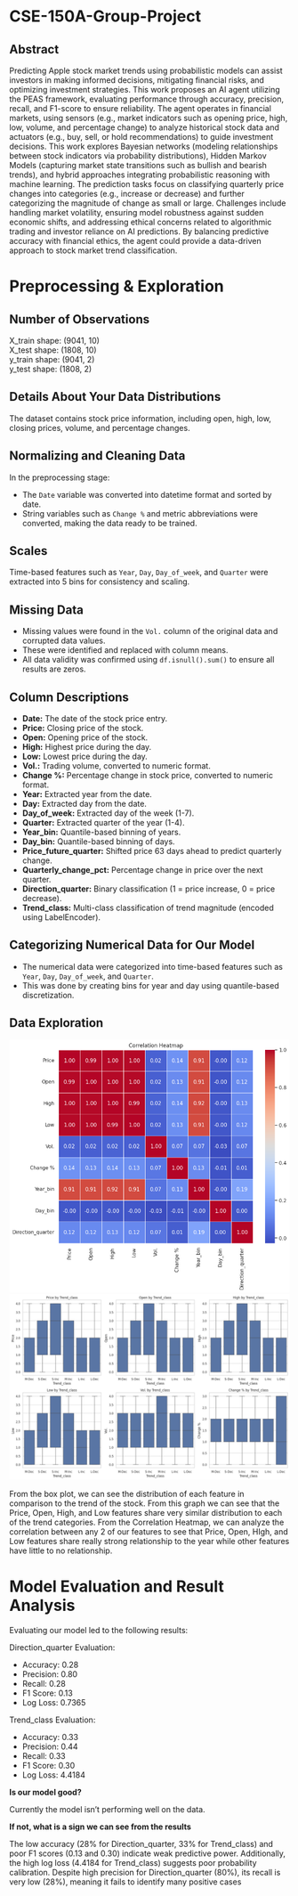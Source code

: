 # CSE-150A-Group-Project

## Abstract
Predicting Apple stock market trends using probabilistic models can assist investors in making informed decisions, mitigating financial risks, and optimizing investment strategies. This work proposes an AI agent utilizing the PEAS framework, evaluating performance through accuracy, precision, recall, and F1-score to ensure reliability. The agent operates in financial markets, using sensors (e.g., market indicators such as opening price, high, low, volume, and percentage change) to analyze historical stock data and actuators (e.g., buy, sell, or hold recommendations) to guide investment decisions. This work explores Bayesian networks (modeling relationships between stock indicators via probability distributions), Hidden Markov Models (capturing market state transitions such as bullish and bearish trends), and hybrid approaches integrating probabilistic reasoning with machine learning. The prediction tasks focus on classifying quarterly price changes into categories (e.g., increase or decrease) and further categorizing the magnitude of change as small or large. Challenges include handling market volatility, ensuring model robustness against sudden economic shifts, and addressing ethical concerns related to algorithmic trading and investor reliance on AI predictions. By balancing predictive accuracy with financial ethics, the agent could provide a data-driven approach to stock market trend classification.

# Preprocessing & Exploration

## Number of Observations

X_train shape: (9041, 10)  
X_test shape: (1808, 10)  
y_train shape: (9041, 2)  
y_test shape: (1808, 2)  

## Details About Your Data Distributions

The dataset contains stock price information, including open, high, low, closing prices, volume, and percentage changes.

## Normalizing and Cleaning Data

In the preprocessing stage:  
- The `Date` variable was converted into datetime format and sorted by date.  
- String variables such as `Change %` and metric abbreviations were converted, making the data ready to be trained.

## Scales

Time-based features such as `Year`, `Day`, `Day_of_week`, and `Quarter` were extracted into 5 bins for consistency and scaling.

## Missing Data

- Missing values were found in the `Vol.` column of the original data and corrupted data values.  
- These were identified and replaced with column means.  
- All data validity was confirmed using `df.isnull().sum()` to ensure all results are zeros.

## Column Descriptions

- **Date:** The date of the stock price entry.  
- **Price:** Closing price of the stock.  
- **Open:** Opening price of the stock.  
- **High:** Highest price during the day.  
- **Low:** Lowest price during the day.  
- **Vol.:** Trading volume, converted to numeric format.  
- **Change %:** Percentage change in stock price, converted to numeric format.  
- **Year:** Extracted year from the date.  
- **Day:** Extracted day from the date.  
- **Day_of_week:** Extracted day of the week (1-7).  
- **Quarter:** Extracted quarter of the year (1-4).  
- **Year_bin:** Quantile-based binning of years.  
- **Day_bin:** Quantile-based binning of days.  
- **Price_future_quarter:** Shifted price 63 days ahead to predict quarterly change.  
- **Quarterly_change_pct:** Percentage change in price over the next quarter.  
- **Direction_quarter:** Binary classification (1 = price increase, 0 = price decrease).  
- **Trend_class:** Multi-class classification of trend magnitude (encoded using LabelEncoder).

## Categorizing Numerical Data for Our Model

- The numerical data were categorized into time-based features such as `Year`, `Day`, `Day_of_week`, and `Quarter`.  
- This was done by creating bins for year and day using quantile-based discretization.

## Data Exploration
![Correlation Heatmap](correlation_heatmap.png)
![Box plot](box_plot.png)

From the box plot, we can see the distribution of each feature in comparison to the trend of the stock. From this graph we can see that the Price, Open, High, and Low features share very similar distribution to each of the trend categories. From the Correlation Heatmap, we can analyze the correlation between any 2 of our features to see that Price, Open, HIgh, and Low features share really strong relationship to the year while other features have little to no relationship. 


# Model Evaluation and Result Analysis

Evaluating our model led to the following results:

Direction_quarter Evaluation:
- Accuracy: 0.28
- Precision: 0.80
- Recall: 0.28
- F1 Score: 0.13
- Log Loss: 0.7365

Trend_class Evaluation:
- Accuracy: 0.33
- Precision: 0.44
- Recall: 0.33
- F1 Score: 0.30
- Log Loss: 4.4184


**Is our model good?**

Currently the model isn’t performing well on the data.
	
**If not, what is a sign we can see from the results**

The low accuracy (28% for Direction_quarter, 33% for Trend_class) and poor F1 scores (0.13 and 0.30) indicate weak predictive power. Additionally, the high log loss (4.4184 for Trend_class) suggests poor probability calibration. Despite high precision for Direction_quarter (80%), its recall is very low (28%), meaning it fails to identify many positive cases



